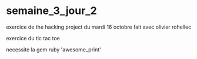 # semaine_3_jour_2

exercice de the hacking project du mardi 16 octobre fait avec olivier rohellec

exercice du tic tac toe 

necessite la gem ruby 'awesome_print'

